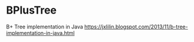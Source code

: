# BPlusTree
B+ Tree implementation in Java
https://jxlilin.blogspot.com/2013/11/b-tree-implementation-in-java.html
